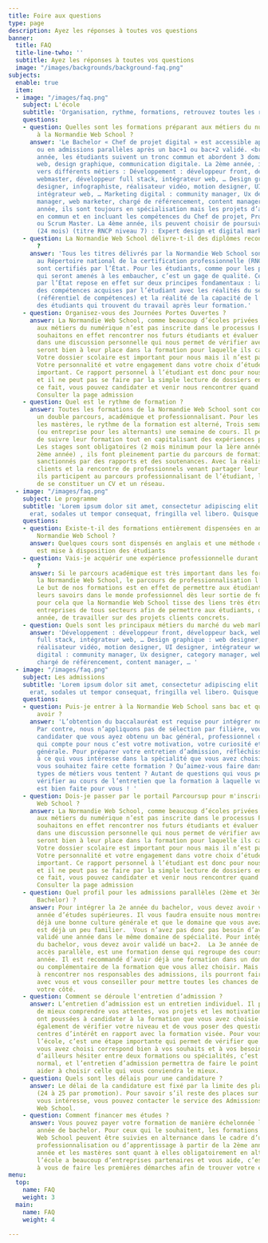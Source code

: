 ```yaml
---
title: Foire aux questions
type: page
description: Ayez les réponses à toutes vos questions
banner:
  title: FAQ
  title-line-twho: ''
  subtitle: Ayez les réponses à toutes vos questions
  image: "/images/backgrounds/background-faq.png"
subjects:
  enable: true
  item:
  - image: "/images/faq.png"
    subject: L'école
    subtitle: 'Organisation, rythme, formations, retrouvez toutes les réponses ici. '
    questions:
    - question: Quelles sont les formations préparant aux métiers du numérique dispensées
        à la Normandie Web School ?
      answer: 'Le Bachelor « Chef de projet digital » est accessible après le bac
        ou en admissions parallèles après un bac+1 ou bac+2 validé. <br/> La 1ère
        année, les étudiants suivent un tronc commun et abordent 3 domaines : développement
        web, design graphique, communication digitale. La 2ème année, ils se spécialisent
        vers différents métiers : Développement : développeur front, développeur back,
        webmaster, développeur full stack, intégrateur web, … Design graphique : web
        designer, infographiste, réalisateur vidéo, motion designer, UI designer,
        intégrateur web, … Marketing digital : community manager, Ux designer, category
        manager, web marketer, chargé de référencement, content manager, … La 3ème
        année, ils sont toujours en spécialisation mais les projets d’année sont montés
        en commun et en incluant les compétences du Chef de projet, Product Owner
        ou Scrum Master. La 4ème année, ils peuvent choisir de poursuivre en mastère
        (24 mois) (titre RNCP niveau 7) : Expert design et digital marketing, Intégrateur-DevSecOps.'
    - question: La Normandie Web School délivre-t-il des diplômes reconnus par l’Etat
        ?
      answer: 'Tous les titres délivrés par la Normandie Web School sont inscrits
        au Répertoire national de la certification professionnelle (RNCP), leurs niveaux
        sont certifiés par l’État. Pour les étudiants, comme pour les professionnels
        qui seront amenés à les embaucher, c’est un gage de qualité. Cette certification
        par l’État repose en effet sur deux principes fondamentaux : la cohérence
        des compétences acquises par l’étudiant avec les réalités du secteur professionnel
        (référentiel de compétences) et la réalité de la capacité de l’école à former
        des étudiants qui trouvent du travail après leur formation.'
    - question: Organisez-vous des Journées Portes Ouvertes ?
      answer: La Normandie Web School, comme beaucoup d’écoles privées qui forment
        aux métiers du numérique n’est pas inscrite dans le processus Parcoursup.  Nous
        souhaitons en effet rencontrer nos futurs étudiants et évaluer leur choix
        dans une discussion personnelle qui nous permet de vérifier avec eux qu’ils
        seront bien à leur place dans la formation pour laquelle ils candidatent !
        Votre dossier scolaire est important pour nous mais il n’est pas l’essentiel.
        Votre personnalité et votre engagement dans votre choix d’étude est tout aussi
        important. Ce rapport personnel à l’étudiant est donc pour nous primordial
        et il ne peut pas se faire par la simple lecture de dossiers en ligne. De
        ce fait, vous pouvez candidater et venir nous rencontrer quand vous le souhaitez.
        Consulter la page admission
    - question: Quel est le rythme de formation ?
      answer: Toutes les formations de la Normandie Web School sont construites sur
        un double parcours, académique et professionnalisant. Pour les bachelors et
        les mastères, le rythme de la formation est alterné, Trois semaines projets
        (ou entreprise pour les alternants) une semaine de cours. Il permet aux étudiants
        de suivre leur formation tout en capitalisant des expériences professionnelles.
        Les stages sont obligatoires (2 mois minimum pour la 1ère année, 4 mois la
        2ème année) , ils font pleinement partie du parcours de formation et sont
        sanctionnés par des rapports et des soutenances. Avec la réalisation de projets
        clients et la rencontre de professionnels venant partager leur expérience,
        ils participent au parcours professionnalisant de l’étudiant, lui permettant
        de se constituer un CV et un réseau.
  - image: "/images/faq.png"
    subject: Le programme
    subtitle: 'Lorem ipsum dolor sit amet, consectetur adipiscing elit. Aliquam dui
      erat, sodales ut tempor consequat, fringilla vel libero. Quisque sed neque enim. '
    questions:
    - question: Existe-t-il des formations entièrement dispensées en anglais à la
        Normandie Web School ?
      answer: Quelques cours sont dispensés en anglais et une méthode de e-learning
        est mise à disposition des étudiants
    - question: Vais-je acquérir une expérience professionnelle durant la formation
        ?
      answer: Si le parcours académique est très important dans les formations de
        la Normandie Web School, le parcours de professionnalisation l’est tout autant.
        Le but de nos formations est en effet de permettre aux étudiants d’utiliser
        leurs savoirs dans le monde professionnel dès leur sortie de formation. C’est
        pour cela que la Normandie Web School tisse des liens très étroits avec les
        entreprises de tous secteurs afin de permettre aux étudiants, dès la première
        année, de travailler sur des projets clients concrets.
    - question: Quels sont les principaux métiers du marché du web marketing ?
      answer: 'Développement : développeur front, développeur back, webmaster, développeur
        full stack, intégrateur web, … Design graphique : web designer, infographiste,
        réalisateur vidéo, motion designer, UI designer, intégrateur web, … Marketing
        digital : community manager, Ux designer, category manager, web marketer,
        chargé de référencement, content manager, … '
  - image: "/images/faq.png"
    subject: Les admissions
    subtitle: 'Lorem ipsum dolor sit amet, consectetur adipiscing elit. Aliquam dui
      erat, sodales ut tempor consequat, fringilla vel libero. Quisque sed neque enim. '
    questions:
    - question: Puis-je entrer à la Normandie Web School sans bac et quel profil dois-je
        avoir ?
      answer: 'L’obtention du baccalauréat est requise pour intégrer nos formations.
        Par contre, nous n’appliquons pas de sélection par filière, vous pouvez donc
        candidater que vous ayez obtenu un bac général, professionnel ou technologique.  Ce
        qui compte pour nous c’est votre motivation, votre curiosité et votre culture
        générale. Pour préparer votre entretien d’admission, réfléchissez donc bien
        à ce qui vous intéresse dans la spécialité que vous avez choisie ! Pourquoi
        vous souhaitez faire cette formation ? Qu’aimez-vous faire dans la vie ? Quels
        types de métiers vous tentent ? Autant de questions qui vous permettront de
        vérifier au cours de l’entretien que la formation à laquelle vous candidatez
        est bien faite pour vous ! '
    - question: Dois-je passer par le portail Parcoursup pour m'inscrire à la Normandie
        Web School ?
      answer: La Normandie Web School, comme beaucoup d’écoles privées qui forment
        aux métiers du numérique n’est pas inscrite dans le processus Parcoursup.  Nous
        souhaitons en effet rencontrer nos futurs étudiants et évaluer leur choix
        dans une discussion personnelle qui nous permet de vérifier avec eux qu’ils
        seront bien à leur place dans la formation pour laquelle ils candidatent !
        Votre dossier scolaire est important pour nous mais il n’est pas l’essentiel.
        Votre personnalité et votre engagement dans votre choix d’étude est tout aussi
        important. Ce rapport personnel à l’étudiant est donc pour nous primordial
        et il ne peut pas se faire par la simple lecture de dossiers en ligne. De
        ce fait, vous pouvez candidater et venir nous rencontrer quand vous le souhaitez.
        Consulter la page admission
    - question: Quel profil pour les admissions parallèles (2ème et 3ème année en
        Bachelor) ?
      answer: Pour intégrer la 2e année du bachelor, vous devez avoir validé une première
        année d’études supérieures. Il vous faudra ensuite nous montrer que vous avez
        déjà une bonne culture générale et que le domaine que vous avez choisi vous
        est déjà un peu familier.  Vous n’avez pas donc pas besoin d’avoir forcément
        validé une année dans le même domaine de spécialité. Pour intégrer la 3e année
        du bachelor, vous devez avoir validé un bac+2.  La 3e année de bachelor, en
        accès parallèle, est une formation dense qui regroupe des cours de 2e et 3e
        année. Il est recommandé d’avoir déjà une formation dans un domaine proche
        ou complémentaire de la formation que vous allez choisir. Mais n’hésitez pas
        à rencontrer nos responsables des admissions, ils pourront faire le point
        avec vous et vous conseiller pour mettre toutes les chances de réussite de
        votre côté.
    - question: Comment se déroule l'entretien d’admission ?
      answer: L’entretien d’admission est un entretien individuel. Il permet à l’école
        de mieux comprendre vos attentes, vos projets et les motivations qui vous
        ont poussées à candidater à la formation que vous avez choisie. Il nous permet
        également de vérifier votre niveau et de vous poser des questions sur vos
        centres d’intérêt en rapport avec la formation visée. Pour vous, comme pour
        l’école, c’est une étape importante qui permet de vérifier que le cursus que
        vous avez choisi correspond bien à vos souhaits et à vos besoins. Vous pouvez
        d’ailleurs hésiter entre deux formations ou spécialités, c’est tout à fait
        normal, et l’entretien d’admission permettra de faire le point et de vous
        aider à choisir celle qui vous conviendra le mieux.
    - question: Quels sont les délais pour une candidature ?
      answer: Le délai de la candidature est fixé par la limite des places disponibles
        (24 à 25 par promotion). Pour savoir s’il reste des places sur le cursus qui
        vous intéresse, vous pouvez contacter le service des Admissions de la Normandie
        Web School.
    - question: Comment financer mes études ?
      answer: Vous pouvez payer votre formation de manière échelonnée la première
        année de bachelor. Pour ceux qui le souhaitent, les formations de la Normandie
        Web School peuvent être suivies en alternance dans le cadre d’un contrat de
        professionnalisation ou d’apprentissage à partir de la 2ème année. La 3ème
        année et les mastères sont quant à elles obligatoirement en alternance. Si
        l’école a beaucoup d’entreprises partenaires et vous aide, c’est quand même
        à vous de faire les premières démarches afin de trouver votre entreprise d’accueil.
menu:
  top:
    name: FAQ
    weight: 3
  main:
    name: FAQ
    weight: 4

---
```

